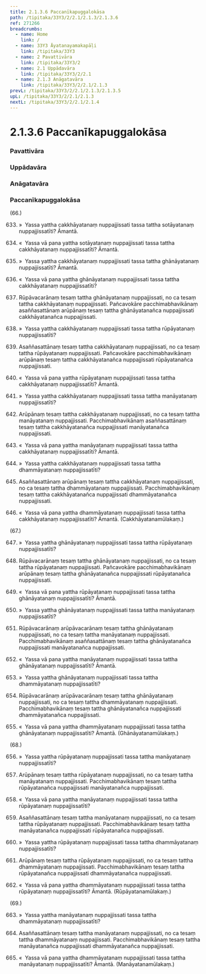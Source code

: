 ```yaml
---
title: 2.1.3.6 Paccanīkapuggalokāsa
path: /tipitaka/33Y3/2/2.1/2.1.3/2.1.3.6
ref: 271266
breadcrumbs:
  - name: Home
    link: /
  - name: 33Y3 Āyatanayamakapāḷi
    link: /tipitaka/33Y3
  - name: 2 Pavattivāra
    link: /tipitaka/33Y3/2
  - name: 2.1 Uppādavāra
    link: /tipitaka/33Y3/2/2.1
  - name: 2.1.3 Anāgatavāra
    link: /tipitaka/33Y3/2/2.1/2.1.3
prevL: /tipitaka/33Y3/2/2.1/2.1.3/2.1.3.5
upL: /tipitaka/33Y3/2/2.1/2.1.3
nextL: /tipitaka/33Y3/2/2.1/2.1.4
---
```


# 2.1.3.6 Paccanīkapuggalokāsa

### Pavattivāra

### Uppādavāra

### Anāgatavāra

### Paccanīkapuggalokāsa

(66.)

633. »  Yassa yattha cakkhāyatanaṃ nuppajjissati tassa tattha sotāyatanaṃ nuppajjissatīti? Āmantā.

634. «  Yassa vā pana yattha sotāyatanaṃ nuppajjissati tassa tattha cakkhāyatanaṃ nuppajjissatīti? Āmantā.

635. »  Yassa yattha cakkhāyatanaṃ nuppajjissati tassa tattha ghānāyatanaṃ nuppajjissatīti? Āmantā.

636. «  Yassa vā pana yattha ghānāyatanaṃ nuppajjissati tassa tattha cakkhāyatanaṃ nuppajjissatīti?

637. Rūpāvacarānaṃ tesaṃ tattha ghānāyatanaṃ nuppajjissati, no ca tesaṃ tattha cakkhāyatanaṃ nuppajjissati. Pañcavokāre pacchimabhavikānaṃ asaññasattānaṃ arūpānaṃ tesaṃ tattha ghānāyatanañca nuppajjissati cakkhāyatanañca nuppajjissati.

638. »  Yassa yattha cakkhāyatanaṃ nuppajjissati tassa tattha rūpāyatanaṃ nuppajjissatīti?

639. Asaññasattānaṃ tesaṃ tattha cakkhāyatanaṃ nuppajjissati, no ca tesaṃ tattha rūpāyatanaṃ nuppajjissati. Pañcavokāre pacchimabhavikānaṃ arūpānaṃ tesaṃ tattha cakkhāyatanañca nuppajjissati rūpāyatanañca nuppajjissati.

640. «  Yassa vā pana yattha rūpāyatanaṃ nuppajjissati tassa tattha cakkhāyatanaṃ nuppajjissatīti? Āmantā.

641. »  Yassa yattha cakkhāyatanaṃ nuppajjissati tassa tattha manāyatanaṃ nuppajjissatīti?

642. Arūpānaṃ tesaṃ tattha cakkhāyatanaṃ nuppajjissati, no ca tesaṃ tattha manāyatanaṃ nuppajjissati. Pacchimabhavikānaṃ asaññasattānaṃ tesaṃ tattha cakkhāyatanañca nuppajjissati manāyatanañca nuppajjissati.

643. «  Yassa vā pana yattha manāyatanaṃ nuppajjissati tassa tattha cakkhāyatanaṃ nuppajjissatīti? Āmantā.

644. »  Yassa yattha cakkhāyatanaṃ nuppajjissati tassa tattha dhammāyatanaṃ nuppajjissatīti?

645. Asaññasattānaṃ arūpānaṃ tesaṃ tattha cakkhāyatanaṃ nuppajjissati, no ca tesaṃ tattha dhammāyatanaṃ nuppajjissati. Pacchimabhavikānaṃ tesaṃ tattha cakkhāyatanañca nuppajjissati dhammāyatanañca nuppajjissati.

646. «  Yassa vā pana yattha dhammāyatanaṃ nuppajjissati tassa tattha cakkhāyatanaṃ nuppajjissatīti? Āmantā. (Cakkhāyatanamūlakaṃ.)

(67.)

647. »  Yassa yattha ghānāyatanaṃ nuppajjissati tassa tattha rūpāyatanaṃ nuppajjissatīti?

648. Rūpāvacarānaṃ tesaṃ tattha ghānāyatanaṃ nuppajjissati, no ca tesaṃ tattha rūpāyatanaṃ nuppajjissati. Pañcavokāre pacchimabhavikānaṃ arūpānaṃ tesaṃ tattha ghānāyatanañca nuppajjissati rūpāyatanañca nuppajjissati.

649. «  Yassa vā pana yattha rūpāyatanaṃ nuppajjissati tassa tattha ghānāyatanaṃ nuppajjissatīti? Āmantā.

650. »  Yassa yattha ghānāyatanaṃ nuppajjissati tassa tattha manāyatanaṃ nuppajjissatīti?

651. Rūpāvacarānaṃ arūpāvacarānaṃ tesaṃ tattha ghānāyatanaṃ nuppajjissati, no ca tesaṃ tattha manāyatanaṃ nuppajjissati. Pacchimabhavikānaṃ asaññasattānaṃ tesaṃ tattha ghānāyatanañca nuppajjissati manāyatanañca nuppajjissati.

652. «  Yassa vā pana yattha manāyatanaṃ nuppajjissati tassa tattha ghānāyatanaṃ nuppajjissatīti? Āmantā.

653. »  Yassa yattha ghānāyatanaṃ nuppajjissati tassa tattha dhammāyatanaṃ nuppajjissatīti?

654. Rūpāvacarānaṃ arūpāvacarānaṃ tesaṃ tattha ghānāyatanaṃ nuppajjissati, no ca tesaṃ tattha dhammāyatanaṃ nuppajjissati. Pacchimabhavikānaṃ tesaṃ tattha ghānāyatanañca nuppajjissati dhammāyatanañca nuppajjissati.

655. «  Yassa vā pana yattha dhammāyatanaṃ nuppajjissati tassa tattha ghānāyatanaṃ nuppajjissatīti? Āmantā. (Ghānāyatanamūlakaṃ.)

(68.)

656. »  Yassa yattha rūpāyatanaṃ nuppajjissati tassa tattha manāyatanaṃ nuppajjissatīti?

657. Arūpānaṃ tesaṃ tattha rūpāyatanaṃ nuppajjissati, no ca tesaṃ tattha manāyatanaṃ nuppajjissati. Pacchimabhavikānaṃ tesaṃ tattha rūpāyatanañca nuppajjissati manāyatanañca nuppajjissati.

658. «  Yassa vā pana yattha manāyatanaṃ nuppajjissati tassa tattha rūpāyatanaṃ nuppajjissatīti?

659. Asaññasattānaṃ tesaṃ tattha manāyatanaṃ nuppajjissati, no ca tesaṃ tattha rūpāyatanaṃ nuppajjissati. Pacchimabhavikānaṃ tesaṃ tattha manāyatanañca nuppajjissati rūpāyatanañca nuppajjissati.

660. »  Yassa yattha rūpāyatanaṃ nuppajjissati tassa tattha dhammāyatanaṃ nuppajjissatīti?

661. Arūpānaṃ tesaṃ tattha rūpāyatanaṃ nuppajjissati, no ca tesaṃ tattha dhammāyatanaṃ nuppajjissati. Pacchimabhavikānaṃ tesaṃ tattha rūpāyatanañca nuppajjissati dhammāyatanañca nuppajjissati.

662. «  Yassa vā pana yattha dhammāyatanaṃ nuppajjissati tassa tattha rūpāyatanaṃ nuppajjissatīti? Āmantā. (Rūpāyatanamūlakaṃ.)

(69.)

663. »  Yassa yattha manāyatanaṃ nuppajjissati tassa tattha dhammāyatanaṃ nuppajjissatīti?

664. Asaññasattānaṃ tesaṃ tattha manāyatanaṃ nuppajjissati, no ca tesaṃ tattha dhammāyatanaṃ nuppajjissati. Pacchimabhavikānaṃ tesaṃ tattha manāyatanañca nuppajjissati dhammāyatanañca nuppajjissati.

665. «  Yassa vā pana yattha dhammāyatanaṃ nuppajjissati tassa tattha manāyatanaṃ nuppajjissatīti? Āmantā. (Manāyatanamūlakaṃ.)


